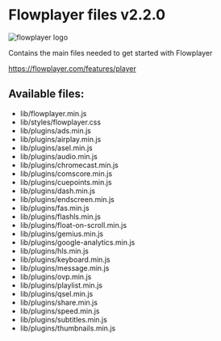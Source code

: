 # Flowplayer files v2.2.0

![flowplayer logo](https://flowplayer.com/user/pages/images/logo-blue.png)

Contains the main files needed to get started with Flowplayer

https://flowplayer.com/features/player

## Available files:
* lib/flowplayer.min.js
* lib/styles/flowplayer.css
* lib/plugins/ads.min.js
* lib/plugins/airplay.min.js
* lib/plugins/asel.min.js
* lib/plugins/audio.min.js
* lib/plugins/chromecast.min.js
* lib/plugins/comscore.min.js
* lib/plugins/cuepoints.min.js
* lib/plugins/dash.min.js
* lib/plugins/endscreen.min.js
* lib/plugins/fas.min.js
* lib/plugins/flashls.min.js
* lib/plugins/float-on-scroll.min.js
* lib/plugins/gemius.min.js
* lib/plugins/google-analytics.min.js
* lib/plugins/hls.min.js
* lib/plugins/keyboard.min.js
* lib/plugins/message.min.js
* lib/plugins/ovp.min.js
* lib/plugins/playlist.min.js
* lib/plugins/qsel.min.js
* lib/plugins/share.min.js
* lib/plugins/speed.min.js
* lib/plugins/subtitles.min.js
* lib/plugins/thumbnails.min.js
